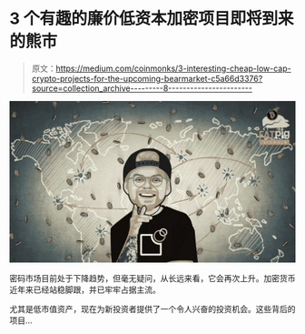 # 3 个有趣的廉价低资本加密项目即将到来的熊市

> 原文：<https://medium.com/coinmonks/3-interesting-cheap-low-cap-crypto-projects-for-the-upcoming-bearmarket-c5a66d3376?source=collection_archive---------8----------------------->

![](img/a6546b3f13d92ffe2038c7abd00e8afc.png)

密码市场目前处于下降趋势，但毫无疑问，从长远来看，它会再次上升。加密货币近年来已经站稳脚跟，并已牢牢占据主流。

尤其是低市值资产，现在为新投资者提供了一个令人兴奋的投资机会。这些背后的项目…